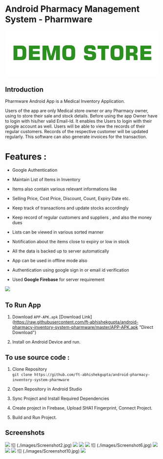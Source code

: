 # Android Pharmacy Management System - Pharmware
![](./logo.png)


## Introduction
Pharmware Android App is a Medical Inventory Application. 


Users of the app are only Medical store owner or any Pharmacy owner, using to store their sale and stock details. 
Before using the app Owner have to login with his/her valid Email-Id. 
It enables the Users to login with their google account as well. 
Users will be able to view the records of their regular customers. 
Records of the respective customer will be updated regularly.
This software can also generate invoices for the transaction.




# Features :

* Google Authentication

*	Maintain List of Items in Inventory

*	Items also contain various relevant informations like 
    
*	Selling Price, Cost Price, Discount, Count, Expiry Date etc.

*	Keep track of transactions and update stocks accordingly

*	Keep record of regular customers and suppliers , and also the money dues 

*	Lists can be viewed in various sorted manner

*	Notification about the items close to expiry or low in stock

*	All the data is backed up to server automatically

*	App can be used in offline mode also

*	Authentication using google sign in or email id verification


* Used **Google Firebase** for server requirement

![](./images/usecase.jpg)



## To Run App

1. Download ```APP-APK.apk``` [Download Link]
(https://raw.githubusercontent.com/ft-abhishekgupta/android-pharmacy-inventory-system-pharmware/master/APP-APK.apk 
"Direct Download")


1. Install on Android Device and run.


## To use source code : 

1. Clone Repository <br>
```git clone https://github.com/ft-abhishekgupta/android-pharmacy-inventory-system-pharmware```

1. Open Repository in Android Studio
1. Sync Project and Install Required Dependencies
1. Create project in Firebase, 
Upload SHA1 Fingerprint, Connect Project.
1. Build and Run Project.

## Screenshots
![](./images/Screenshot1.jpg)
![]
(./images/Screenshot2.jpg)
![](./images/Screenshot3.jpg)
![](./images/Screenshot4.jpg)
![](./images/Screenshot5.jpg)
![]
(./images/Screenshot6.jpg)
![](./images/Screenshot7.jpg)
![](./images/Screenshot8.jpg)
![](./images/Screenshot9.jpg)
![]
(./images/Screenshot10.jpg)
![](./images/Screenshot11.jpg)